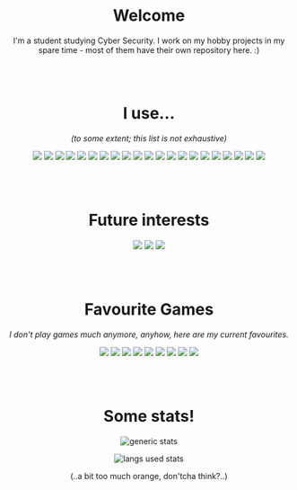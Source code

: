 <div align="center">
<h1>Welcome</h1>
<p>I'm a student studying Cyber Security. I work on my hobby projects in my spare time - most of them have their own repository here. :)</p>

<br /> <br />

<h1>I use...</h1>
<p><i>(to some extent; this list is not exhaustive)</i></p>

![](https://img.shields.io/badge/lang-Java-blue)
![](https://img.shields.io/badge/lang-Python-blue)
![](https://img.shields.io/badge/lang-bash-blue)
![](https://img.shields.io/badge/lang-SQL-blue)
![](https://img.shields.io/badge/lang-HTML-blue)
![](https://img.shields.io/badge/lang-CSS-blue)
![](https://img.shields.io/badge/platform-Bukkit-orange)
![](https://img.shields.io/badge/platform-JDA-orange)
![](https://img.shields.io/badge/db-SQLite-yellow)
![](https://img.shields.io/badge/db-MySQL-yellow)
![](https://img.shields.io/badge/editor-Visual_Studio_Code-purple)
![](https://img.shields.io/badge/editor-nvim-purple)
![](https://img.shields.io/badge/editor-IntelliJ-purple)
![](https://img.shields.io/badge/editor-PyCharm-purple)
![](https://img.shields.io/badge/os-macOS-green)
![](https://img.shields.io/badge/os-Debian-green)
![](https://img.shields.io/badge/os-Arch_Linux-green)
![](https://img.shields.io/badge/app-Firefox-white)
![](https://img.shields.io/badge/app-Discord-white)
![](https://img.shields.io/badge/app-iTerm2-white)
![](https://img.shields.io/badge/app-Obsidian-white)
  

  
<br /> <br />

<h1>Future interests</h1>

![](https://img.shields.io/badge/lang-Kotlin-blue)
![](https://img.shields.io/badge/lang-C++-blue)
![](https://img.shields.io/badge/lang-TypeScript-blue)
  
<br /> <br />

<h1>Favourite Games</h1>
<p><i>I don't play games much anymore, anyhow, here are my current favourites.</i></p>

![](https://img.shields.io/badge/game-Team_Fortress_2-pink) ![](https://img.shields.io/badge/game-Age_of_Empires_II-pink) ![](https://img.shields.io/badge/game-Sid_Meiers_Civilization_V-pink) ![](https://img.shields.io/badge/game-Minecraft:_Java_Edition_1.18-pink) ![](https://img.shields.io/badge/game-Grand_Theft_Auto_V-pink) ![](https://img.shields.io/badge/game-ARK:_Survival_Evolved-pink) ![](https://img.shields.io/badge/game-Ace_of_Spades_Classic-pink) ![](https://img.shields.io/badge/game-Hearts_of_Iron_IV-pink) ![](https://img.shields.io/badge/game-SimCity_5-pink) 

<br /> <br />
  
<h1>Some stats!</h1>

![generic stats](https://github-readme-stats.vercel.app/api/?username=lokka30&theme=react&layout=compact)

![langs used stats](https://github-readme-stats.vercel.app/api/top-langs/?username=lokka30&theme=react&layout=compact)
  
(..a bit too much orange, don'tcha think?..)
  
</div>
